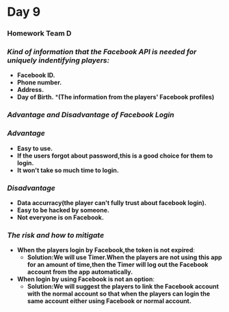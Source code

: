 # Day 9

### Homework Team D

### _Kind of information that the Facebook API is needed for uniquely indentifying players:_
* __Facebook ID.__
* __Phone number.__
* __Address.__
* __Day of Birth.__
*__(The information from the players' Facebook profiles)__
  

### _Advantage and Disadvantage of Facebook Login_
### _Advantage_
* __Easy to use.__
* __If the users forgot about password,this is a good choice for them to login.__ 
* __It won't take so much time to login.__
### _Disadvantage_
* __Data accurracy(the player can't fully trust about facebook login).__
*  __Easy to be hacked by someone.__
*  __Not everyone is on Facebook.__


### _The risk and how to mitigate_
* __When the players login by Facebook,the token is not expired__: 
    * __Solution:We will use Timer.When the players are not using this app for an amount of time,then the Timer will log out the Facebook account from the app automatically.__
* __When login by  using Facebook is not an option__:  
    * __Solution:We will suggest the players to link the Facebook account with the normal account so that when the players can login the same account either using Facebook or normal account.__
